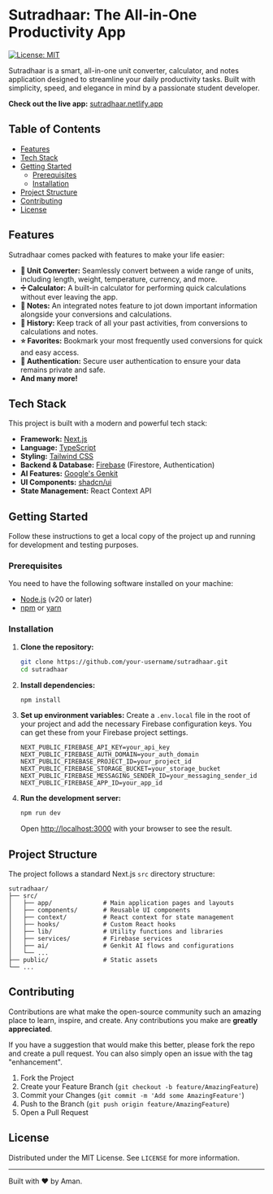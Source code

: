 # Sutradhaar: The All-in-One Productivity App

[![License: MIT](https://img.shields.io/badge/License-MIT-yellow.svg)](https://opensource.org/licenses/MIT)

Sutradhaar is a smart, all-in-one unit converter, calculator, and notes application designed to streamline your daily productivity tasks. Built with simplicity, speed, and elegance in mind by a passionate student developer.

**Check out the live app:** [sutradhaar.netlify.app](https://sutradhaar.netlify.app/)

## Table of Contents

- [Features](#features)
- [Tech Stack](#tech-stack)
- [Getting Started](#getting-started)
  - [Prerequisites](#prerequisites)
  - [Installation](#installation)
- [Project Structure](#project-structure)
- [Contributing](#contributing)
- [License](#license)

## Features

Sutradhaar comes packed with features to make your life easier:

*   **🔄 Unit Converter:** Seamlessly convert between a wide range of units, including length, weight, temperature, currency, and more.
*   **➗ Calculator:** A built-in calculator for performing quick calculations without ever leaving the app.
*   **📝 Notes:** An integrated notes feature to jot down important information alongside your conversions and calculations.
*   **📜 History:** Keep track of all your past activities, from conversions to calculations and notes.
*   **⭐ Favorites:** Bookmark your most frequently used conversions for quick and easy access.
*   **🔐 Authentication:** Secure user authentication to ensure your data remains private and safe.
*   **And many more!**

## Tech Stack

This project is built with a modern and powerful tech stack:

*   **Framework:** [Next.js](https://nextjs.org/)
*   **Language:** [TypeScript](https://www.typescriptlang.org/)
*   **Styling:** [Tailwind CSS](https://tailwindcss.com/)
*   **Backend & Database:** [Firebase](https://firebase.google.com/) (Firestore, Authentication)
*   **AI Features:** [Google's Genkit](https://firebase.google.com/docs/genkit)
*   **UI Components:** [shadcn/ui](https://ui.shadcn.com/)
*   **State Management:** React Context API

## Getting Started

Follow these instructions to get a local copy of the project up and running for development and testing purposes.

### Prerequisites

You need to have the following software installed on your machine:

*   [Node.js](https://nodejs.org/) (v20 or later)
*   [npm](https://www.npmjs.com/) or [yarn](https://yarnpkg.com/)

### Installation

1.  **Clone the repository:**
    ```bash
    git clone https://github.com/your-username/sutradhaar.git
    cd sutradhaar
    ```

2.  **Install dependencies:**
    ```bash
    npm install
    ```

3.  **Set up environment variables:**
    Create a `.env.local` file in the root of your project and add the necessary Firebase configuration keys. You can get these from your Firebase project settings.

    ```
    NEXT_PUBLIC_FIREBASE_API_KEY=your_api_key
    NEXT_PUBLIC_FIREBASE_AUTH_DOMAIN=your_auth_domain
    NEXT_PUBLIC_FIREBASE_PROJECT_ID=your_project_id
    NEXT_PUBLIC_FIREBASE_STORAGE_BUCKET=your_storage_bucket
    NEXT_PUBLIC_FIREBASE_MESSAGING_SENDER_ID=your_messaging_sender_id
    NEXT_PUBLIC_FIREBASE_APP_ID=your_app_id
    ```

4.  **Run the development server:**
    ```bash
    npm run dev
    ```

    Open [http://localhost:3000](http://localhost:3000) with your browser to see the result.

## Project Structure

The project follows a standard Next.js `src` directory structure:

```
sutradhaar/
├── src/
│   ├── app/              # Main application pages and layouts
│   ├── components/       # Reusable UI components
│   ├── context/          # React context for state management
│   ├── hooks/            # Custom React hooks
│   ├── lib/              # Utility functions and libraries
│   ├── services/         # Firebase services
│   ├── ai/               # Genkit AI flows and configurations
│   └── ...
├── public/               # Static assets
└── ...
```

## Contributing

Contributions are what make the open-source community such an amazing place to learn, inspire, and create. Any contributions you make are **greatly appreciated**.

If you have a suggestion that would make this better, please fork the repo and create a pull request. You can also simply open an issue with the tag "enhancement".

1.  Fork the Project
2.  Create your Feature Branch (`git checkout -b feature/AmazingFeature`)
3.  Commit your Changes (`git commit -m 'Add some AmazingFeature'`)
4.  Push to the Branch (`git push origin feature/AmazingFeature`)
5.  Open a Pull Request

## License

Distributed under the MIT License. See `LICENSE` for more information.

---

Built with ❤️ by Aman.
